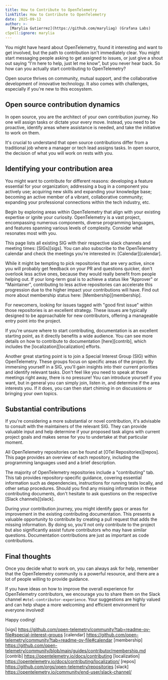 ```yaml
---
title: How to Contribute to OpenTelemetry
linkTitle: How to Contribute to OpenTelemetry
date: 2025-09-12
author: >-
  [Marylia Gutierrez](https://github.com/maryliag) (Grafana Labs)
cSpell:ignore: marylia
---
```


You might have heard about OpenTelemetry, found it interesting and want to get
involved, but the path to contribution isn't immediately clear. You might start
messaging people asking to get assigned to issues, or just give a shout out
saying “I'm here to help, just let me know”, but you never hear back. So how can
you actually start contributing to OpenTelemetry?

Open source thrives on community, mutual support, and the collaborative
development of innovative technology. It also comes with challenges, especially
if you're new to this ecosystem.

## Open source contribution dynamics

In open source, you are the architect of your own contribution journey. No one
will assign tasks or dictate your every move. Instead, you need to be proactive,
identify areas where assistance is needed, and take the initiative to work on
them.

It's crucial to understand that open source contributions differ from a
traditional job where a manager or tech lead assigns tasks. In open source, the
decision of what you will work on rests with you.

## Identifying your contribution area

You might want to contribute for different reasons: developing a feature
essential for your organization; addressing a bug in a component you actively
use; acquiring new skills and expanding your knowledge base; becoming an active
member of a vibrant, collaborative community; expanding your professional
connections within the tech industry, etc.

Begin by exploring areas within OpenTelemetry that align with your existing
expertise or ignite your curiosity. OpenTelemetry is a vast project,
encompassing numerous components, diverse programming languages, and features
spanning various levels of complexity. Consider what resonates most with you.

This page lists all existing SIG with their respective slack channels and
meeting times: [SIGs][sigs]. You can also subscribe to the OpenTelemetry
calendar and check the meetings you're interested in: [Calendar][calendar].

While it might be tempting to pick repositories that are very active, since you
will probably get feedback on your PR and questions quicker, don't overlook less
active ones, because they would really benefit from people helping out. If your
long-term goal is to achieve a status like "Approver" or "Maintainer",
contributing to less active repositories can accelerate this progression due to
the higher impact your contributions will have. Find out more about membership
status here: [Membership][membership].

For newcomers, looking for issues tagged with "good first issue" within those
repositories is an excellent strategy. These issues are typically designed to be
approachable for new contributors, offering a manageable entry point into the
project.

If you're unsure where to start contributing, documentation is an excellent
starting point, as it directly benefits a wide audience. You can see more
details on how to contribute to documentation [here][contrib], which includes
the [localization][localization] efforts.

Another great starting point is to join a Special Interest Group (SIG) within
OpenTelemetry. These groups focus on specific areas of the project. By immersing
yourself in a SIG, you'll gain insights into their current priorities and
identify relevant tasks. Don't feel like you need to speak at those meetings
right away, there is no pressure! You can introduce yourself if you want, but in
general you can simply join, listen in, and determine if the area interests you.
If it does, you can then start chiming in on discussions or bringing your own
topics.

## Substantial contributions

If you're considering a more substantial or novel contribution, it's advisable
to consult with the maintainers of the relevant SIG. They can provide valuable
input and help determine if your proposed task aligns with current project goals
and makes sense for you to undertake at that particular moment.

All OpenTelemetry repositories can be found at [OTel Repositories][repos]. This
page provides an overview of each repository, including the programming
languages used and a brief description.

The majority of OpenTelemetry repositories include a "contributing" tab. This
tab provides repository-specific guidance, covering essential information such
as dependencies, instructions for running tests locally, and other setup
procedures. Should you find any missing information in these contributing
documents, don't hesitate to ask questions on the respective [Slack
channels][slack].

During your contribution journey, you might identify gaps or areas for
improvement in the existing contributing documentation. This presents a valuable
opportunity to contribute by creating a pull request that adds the missing
information. By doing so, you'll not only contribute to the project but also
significantly assist future contributors who may have similar questions.
Documentation contributions are just as important as code contributions.

## Final thoughts

Once you decide what to work on, you can always ask for help, remember that the
OpenTelemetry community is a powerful resource, and there are a lot of people
willing to provide guidance.

If you have ideas on how to improve the overall experience for OpenTelemetry
contributors, we encourage you to share them on the Slack channel
`#otel-contributor-experience`. Your suggestions are highly valued and can help
shape a more welcoming and efficient environment for everyone involved!

Happy coding!

[sigs]
https://github.com/open-telemetry/community?tab=readme-ov-file#special-interest-groups
[calendar]
https://github.com/open-telemetry/community?tab=readme-ov-file#calendar
[membership]
https://github.com/open-telemetry/community/blob/main/guides/contributor/membership.md
[contrib] https://opentelemetry.io/docs/contributing [localization]
https://opentelemetry.io/docs/contributing/localization/ [repos]
https://github.com/orgs/open-telemetry/repositories [slack]
https://opentelemetry.io/community/end-user/slack-channel/
